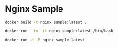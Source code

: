 # Nginx Sample

```sh
docker build -t nginx_sample:latest .
```

```sh
docker run --rm -it nginx_sample:latest /bin/bash
```

```sh
docker run -d -P nginx_sample:latest
```
